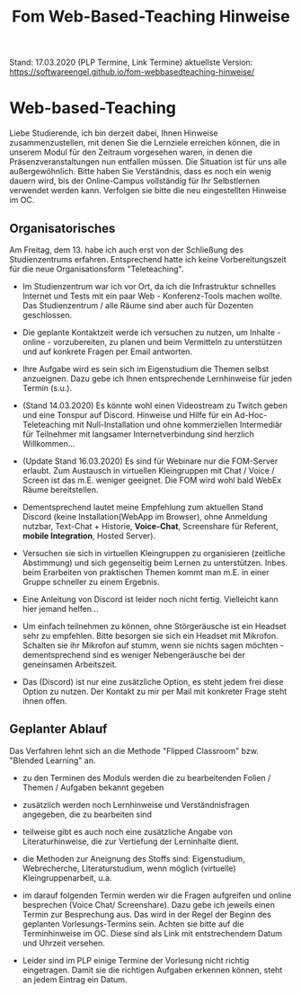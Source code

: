 ﻿---
layout: post
title: Fom Web-Based-Teaching Hinweise 

--- 

Stand: 17.03.2020 (PLP Termine, Link Termine)
aktuellste Version: <https://softwareengel.github.io/fom-webbasedteaching-hinweise/>

# Web-based-Teaching 

Liebe Studierende, ich bin derzeit dabei, Ihnen Hinweise  zusammenzustellen, mit denen Sie die Lernziele erreichen können, die in unserem Modul für den Zeitraum vorgesehen waren, in denen die Präsenzveranstaltungen nun entfallen müssen. Die Situation ist für uns alle außergewöhnlich. Bitte haben Sie Verständnis, dass es noch ein wenig dauern wird, bis der Online-Campus vollständig für Ihr Selbstlernen verwendet werden kann. Verfolgen sie bitte die neu eingestellten Hinweise im OC.

## Organisatorisches 

 Am Freitag, dem 13. habe ich auch erst von der Schließung des Studienzentrums erfahren. Entsprechend hatte ich keine Vorbereitungszeit für die neue Organisationsform "Teleteaching".

- Im Studienzentrum war ich vor Ort, da ich die Infrastruktur schnelles Internet und Tests mit ein paar Web - Konferenz-Tools machen wollte. Das Studienzentrum / alle Räume sind aber auch für Dozenten geschlossen. 

 - Die geplante Kontaktzeit werde ich versuchen zu nutzen, um Inhalte - online - vorzubereiten, zu planen und beim Vermitteln zu unterstützen und  auf konkrete Fragen per Email antworten.

- Ihre Aufgabe wird es sein sich im Eigenstudium die Themen selbst anzueignen. Dazu gebe ich Ihnen entsprechende Lernhinweise für jeden Termin (s.u.).

- (Stand 14.03.2020) Es könnte wohl einen Videostream zu Twitch geben und eine Tonspur auf Discord. Hinweise und Hilfe für ein Ad-Hoc-Teleteaching mit Null-Installation und ohne kommerziellen Intermediär für Teilnehmer mit langsamer Internetverbindung sind herzlich Willkommen... 

- (Update Stand 16.03.2020) Es sind für Webinare nur die FOM-Server erlaubt. Zum Austausch in virtuellen Kleingruppen mit Chat / Voice / Screen ist das m.E. weniger geeignet. Die FOM wird wohl bald WebEx Räume bereitstellen. 

- Dementsprechend lautet meine Empfehlung zum aktuellen Stand Discord (keine Installation(WebApp im Browser), ohne  Anmeldung nutzbar, Text-Chat + Historie, **Voice-Chat**, Screenshare für Referent, **mobile Integration**, Hosted Server). 

- Versuchen sie sich in virtuellen Kleingruppen zu organisieren (zeitliche Abstimmung) und sich gegenseitig beim Lernen zu unterstützen. Inbes. beim Erarbeiten von praktischen Themen kommt man m.E. in einer Gruppe schneller zu einem Ergebnis. 

- Eine Anleitung von Discord ist leider noch nicht fertig. Vielleicht kann hier jemand helfen... 

- Um einfach teilnehmen zu können, ohne Störgeräusche ist ein Headset sehr zu empfehlen. Bitte besorgen sie sich ein Headset mit Mikrofon. Schalten sie ihr Mikrofon auf stumm, wenn sie nichts sagen möchten - dementsprechend sind es weniger Nebengeräusche bei der geneinsamen Arbeitszeit. 

- Das (Discord) ist nur eine zusätzliche Option, es steht jedem frei diese Option zu nutzen. Der Kontakt zu mir per Mail mit konkreter Frage steht ihnen offen. 



## Geplanter Ablauf 

Das Verfahren lehnt sich an die Methode "Flipped Classroom" bzw. "Blended Learning" an.

- zu den Terminen des Moduls werden die zu bearbeitenden Folien / Themen / Aufgaben bekannt gegeben 

- zusätzlich werden noch Lernhinweise und Verständnisfragen angegeben, die zu bearbeiten sind

- teilweise gibt es auch noch eine zusätzliche Angabe von Literaturhinweise, die zur Vertiefung der Lerninhalte dient.

- die Methoden zur Aneignung des Stoffs sind: Eigenstudium, Webrecherche, Literaturstudium, wenn möglich (virtuelle) Kleingruppenarbeit, u.a. 

- im darauf folgenden Termin werden wir die Fragen aufgreifen und online besprechen (Voice Chat/ Screenshare). Dazu gebe ich jeweils einen Termin zur Besprechung aus. Das wird in der Regel der Beginn des geplanten Vorlesungs-Termins sein. Achten sie bitte auf die Terminhinweise im OC. Diese sind als Link mit entstrechendem Datum und Uhrzeit versehen. 

- Leider sind im PLP einige Termine der Vorlesung nicht richtig eingetragen. Damit sie die richtigen Aufgaben erkennen können, steht an jedem Eintrag ein Datum.  

